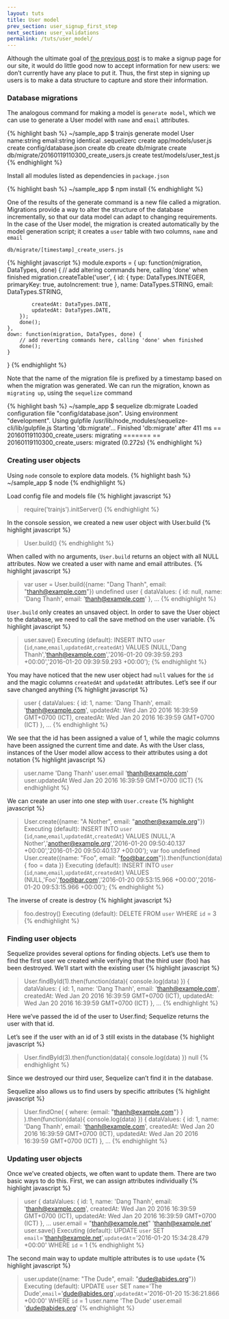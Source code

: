 ```yaml
---
layout: tuts
title: User model
prev_section: user_signup_first_step
next_section: user_validations
permalink: /tuts/user_model/
---
```


Although the ultimate goal of [the previous post](https://nodeontrain.xyz/tuts/user_signup_first_step/) is to make a signup page for our site, it would do little good now to accept information for new users: we don’t currently have any place to put it. Thus, the first step in signing up users is to make a data structure to capture and store their information.

### Database migrations

The analogous command for making a model is `generate model`, which we can use to generate a User model with `name` and `email` attributes.

{% highlight bash %}
~/sample_app $ trainjs generate model User name:string email:string
	identical  .sequelizerc
	   create  app/models/user.js
	   create  config/database.json
	   create  db
	   create  db/migrate
	   create  db/migrate/20160119110300_create_users.js
	   create  test/models/user_test.js
{% endhighlight %}

Install all modules listed as dependencies in `package.json`

{% highlight bash %}
~/sample_app $ npm install
{% endhighlight %}

One of the results of the generate command is a new file called a migration. Migrations provide a way to alter the structure of the database incrementally, so that our data model can adapt to changing requirements. In the case of the User model, the migration is created automatically by the model generation script; it creates a `user` table with two columns, `name` and `email`

`db/migrate/[timestamp]_create_users.js`

{% highlight javascript %}
module.exports = {
	up: function(migration, DataTypes, done) {
		// add altering commands here, calling 'done' when finished
		migration.createTable('user', {
			id: {
				type: DataTypes.INTEGER,
				primaryKey: true,
				autoIncrement: true
			},
			name: DataTypes.STRING,
			email: DataTypes.STRING,

			createdAt: DataTypes.DATE,
			updatedAt: DataTypes.DATE,
		});
		done();
	},
	down: function(migration, DataTypes, done) {
		// add reverting commands here, calling 'done' when finished
		done();
	}
}
{% endhighlight %}

Note that the name of the migration file is prefixed by a timestamp based on when the migration was generated. We can run the migration, known as `migrating up`, using the `sequelize` command

{% highlight bash %}
~/sample_app $ sequelize db:migrate
Loaded configuration file "config/database.json".
Using environment "development".
Using gulpfile /usr/lib/node_modules/sequelize-cli/lib/gulpfile.js
Starting 'db:migrate'...
Finished 'db:migrate' after 411 ms
== 20160119110300_create_users: migrating =======
== 20160119110300_create_users: migrated (0.272s)
{% endhighlight %}

### Creating user objects

Using `node` console to explore data models.
{% highlight bash %}
~/sample_app $ node
{% endhighlight %}

Load config file and models file
{% highlight javascript %}
> require('trainjs').initServer()
{% endhighlight %}

In the console session, we created a new user object with User.build
{% highlight javascript %}
> User.build()
{% endhighlight %}

When called with no arguments, `User.build` returns an object with all NULL attributes. Now we created a user with name and email attributes.
{% highlight javascript %}
> var user = User.build({name: "Dang Thanh", email: "thanh@example.com"})
undefined
> user
{ dataValues: { id: null, name: 'Dang Thanh', email: 'thanh@example.com' },
...
{% endhighlight %}

`User.build` only creates an unsaved object. In order to save the User object to the database, we need to call the save method on the user variable.
{% highlight javascript %}
> user.save()
Executing (default): INSERT INTO `user` (`id`,`name`,`email`,`updatedAt`,`createdAt`) VALUES (NULL,'Dang Thanh','thanh@example.com','2016-01-20 09:39:59.293 +00:00','2016-01-20 09:39:59.293 +00:00');
{% endhighlight %}

You may have noticed that the new user object had `null` values for the `id` and the magic columns `createdAt` and `updatedAt` attributes. Let’s see if our save changed anything
{% highlight javascript %}
> user
{ dataValues:
   { id: 1,
	 name: 'Dang Thanh',
	 email: 'thanh@example.com',
	 updatedAt: Wed Jan 20 2016 16:39:59 GMT+0700 (ICT),
	 createdAt: Wed Jan 20 2016 16:39:59 GMT+0700 (ICT) },
	 ...
{% endhighlight %}

We see that the id has been assigned a value of 1, while the magic columns have been assigned the current time and date.
As with the User class, instances of the User model allow access to their attributes using a dot notation
{% highlight javascript %}
> user.name
'Dang Thanh'
> user.email
'thanh@example.com'
> user.updatedAt
Wed Jan 20 2016 16:39:59 GMT+0700 (ICT)
{% endhighlight %}

We can create an user into one step with `User.create`
{% highlight javascript %}
> User.create({name: "A Nother", email: "another@example.org"})
Executing (default): INSERT INTO `user` (`id`,`name`,`email`,`updatedAt`,`createdAt`) VALUES (NULL,'A Nother','another@example.org','2016-01-20 09:50:40.137 +00:00','2016-01-20 09:50:40.137 +00:00');
> var foo
undefined
> User.create({name: "Foo", email: "foo@bar.com"}).then(function(data){ foo = data })
Executing (default): INSERT INTO `user` (`id`,`name`,`email`,`updatedAt`,`createdAt`) VALUES (NULL,'Foo','foo@bar.com','2016-01-20 09:53:15.966 +00:00','2016-01-20 09:53:15.966 +00:00');
{% endhighlight %}

The inverse of create is destroy
{% highlight javascript %}
> foo.destroy()
Executing (default): DELETE FROM `user` WHERE `id` = 3
{% endhighlight %}


### Finding user objects
Sequelize provides several options for finding objects. Let’s use them to find the first user we created while verifying that the third user (foo) has been destroyed. We’ll start with the existing user
{% highlight javascript %}
> User.findById(1).then(function(data){ console.log(data) })
{ dataValues:
   { id: 1,
	 name: 'Dang Thanh',
	 email: 'thanh@example.com',
	 createdAt: Wed Jan 20 2016 16:39:59 GMT+0700 (ICT),
	 updatedAt: Wed Jan 20 2016 16:39:59 GMT+0700 (ICT) },
	 ...
{% endhighlight %}

Here we’ve passed the id of the user to User.find; Sequelize returns the user with that id.

Let’s see if the user with an id of 3 still exists in the database
{% highlight javascript %}
> User.findById(3).then(function(data){ console.log(data) })
null
{% endhighlight %}

Since we destroyed our third user, Sequelize can’t find it in the database.

Sequelize also allows us to find users by specific attributes
{% highlight javascript %}
> User.findOne( { where: {email: "thanh@example.com"} } ).then(function(data){ console.log(data) })
{ dataValues:
   { id: 1,
	 name: 'Dang Thanh',
	 email: 'thanh@example.com',
	 createdAt: Wed Jan 20 2016 16:39:59 GMT+0700 (ICT),
	 updatedAt: Wed Jan 20 2016 16:39:59 GMT+0700 (ICT) },
	   ...
{% endhighlight %}

### Updating user objects

Once we’ve created objects, we often want to update them. There are two basic ways to do this. First, we can assign attributes individually
{% highlight javascript %}
> user
{ dataValues:
   { id: 1,
	 name: 'Dang Thanh',
	 email: 'thanh@example.com',
	 createdAt: Wed Jan 20 2016 16:39:59 GMT+0700 (ICT),
	 updatedAt: Wed Jan 20 2016 16:39:59 GMT+0700 (ICT) },
	   ...
> user.email = "thanh@example.net"
'thanh@example.net'
> user.save()
Executing (default): UPDATE `user` SET `email`='thanh@example.net',`updatedAt`='2016-01-20 15:34:28.479 +00:00' WHERE `id` = 1
{% endhighlight %}

The second main way to update multiple attributes is to use `update`
{% highlight javascript %}
> user.update({name: "The Dude", email: "dude@abides.org"})
Executing (default): UPDATE `user` SET `name`='The Dude',`email`='dude@abides.org',`updatedAt`='2016-01-20 15:36:21.866 +00:00' WHERE `id` = 1
> user.name
'The Dude'
> user.email
'dude@abides.org'
{% endhighlight %}
